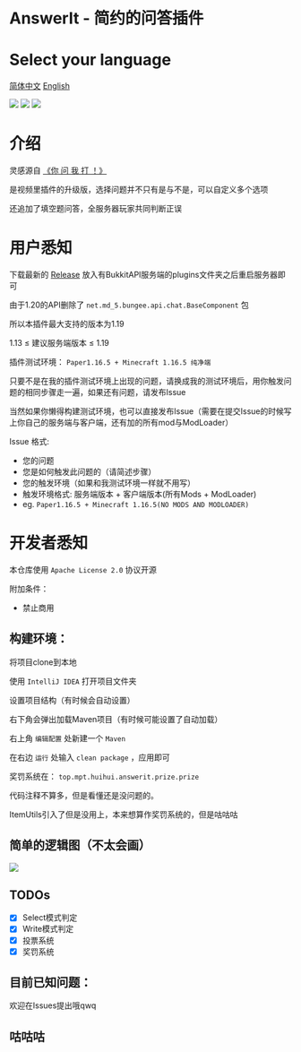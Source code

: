 # AnswerIt - 简约的问答插件


# Select your language

<a href=".\README.md">简体中文</a> <a href=".\README_EN.md">English</a> 

![](https://img.shields.io/badge/Spigot%2FPaper-1.13%2B-orange)
![](https://img.shields.io/github/license/MinecraftProgrammingTeam/AnswerIt)
![](https://img.shields.io/badge/made%20in-MPT-important)

# 介绍

灵感源自 [《你 问 我 打 ！》](https://www.bilibili.com/video/BV13V4y1W7X6/)

是视频里插件的升级版，选择问题并不只有是与不是，可以自定义多个选项

还追加了填空题问答，全服务器玩家共同判断正误



# 用户悉知

下载最新的 [Release](https://github.com/MinecraftProgrammingTeam/AnswerIt/releases/latest) 放入有BukkitAPI服务端的plugins文件夹之后重启服务器即可

由于1.20的API删除了 `net.md_5.bungee.api.chat.BaseComponent` 包

所以本插件最大支持的版本为1.19

1.13 ≤ 建议服务端版本 ≤ 1.19

插件测试环境： `Paper1.16.5 + Minecraft 1.16.5 纯净端`

只要不是在我的插件测试环境上出现的问题，请换成我的测试环境后，用你触发问题的相同步骤走一遍，如果还有问题，请发布Issue

当然如果你懒得构建测试环境，也可以直接发布Issue（需要在提交Issue的时候写上你自己的服务端与客户端，还有加的所有mod与ModLoader）

Issue 格式:
- 您的问题
- 您是如何触发此问题的（请简述步骤）
- 您的触发环境（如果和我测试环境一样就不用写）
- 触发环境格式: 服务端版本 + 客户端版本(所有Mods + ModLoader)
- eg. `Paper1.16.5 + Minecraft 1.16.5(NO MODS AND MODLOADER)`

# 开发者悉知

本仓库使用 `Apache License 2.0` 协议开源

附加条件：

- 禁止商用

## 构建环境：

将项目clone到本地

使用 `IntelliJ IDEA` 打开项目文件夹

设置项目结构（有时候会自动设置）

右下角会弹出加载Maven项目（有时候可能设置了自动加载）

右上角 `编辑配置` 处新建一个 `Maven`

在右边 `运行` 处输入 `clean package` ，应用即可

奖罚系统在： `top.mpt.huihui.answerit.prize.prize`

代码注释不算多，但是看懂还是没问题的。

ItemUtils引入了但是没用上，本来想算作奖罚系统的，但是咕咕咕

## 简单的逻辑图（不太会画）

![](https://user-images.githubusercontent.com/64721484/214585912-42e1b229-573d-4269-adc0-1c85048b9b98.png)

## TODOs

- [x] Select模式判定
- [x] Write模式判定
- [x] 投票系统
- [x] 奖罚系统

## 目前已知问题：

欢迎在Issues提出哦qwq

## 咕咕咕

